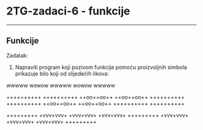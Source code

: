# 2TG-zadaci-6 - funkcije
--------------------
Funkcije
--------------------

Zadatak:

1. Napraviti program koji pozivom funkcije pomoću proizvoljnih simbola
prikazuje bilo koji od slijedećih likova:

wwwww
wowow
wwwww
wowow
wwwww


++++++++++
++++++++++
++oo++oo++
++oo++oo++
++++++++++
++++++++++
++oo++oo++
++oo++oo++
++++++++++
++++++++++


+++++++++ 
+vvv+vvv+ 
+vvv+vvv+ 
+vvv+vvv+ 
+++++++++ 
+vvv+vvv+ 
+vvv+vvv+
+vvv+vvv+ 
+++++++++



